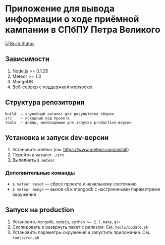 # Приложение для вывода информации о ходе приёмной кампании в СПбПУ Петра Великого

[![Build Status](https://travis-ci.org/spbstu/spbstu-admission.svg?branch=master)](https://travis-ci.org/spbstu/spbstu-admission)

## Зависимости

1. Node.js >= 0.1.35 
1. Meteor >= 1.3
1. MongoDB
1. Веб-сервер с поддержкой websocket

## Структура репозитория

```
build  — служебный каталог для результатов сборки
src    – исходный код проекта
tools  — файлы, необходимые для запуска production-версии
```

## Установка и запуск dev-версии

1. Установить meteor (см. https://www.meteor.com/install)
1. Перейти в каталог `./src`
1. Выполнить `$ meteor`

### Дополнительные команды

* `$ meteor reset` — сброс проекта к начальному состоянию
* `$ meteor mongo` — вызов cli к mongodb с настроенными параметрами окружения

## Запуск на production

1. Установить `mongodb`, `nodejs`, `python >= 2.7`, `make`, `g++`
1. Скопировать и разврнуть пакет с релизом. См. `tools/update.sh`
1. Установить параметры окружения и запустить приложение. См. `tools/run.sh`
